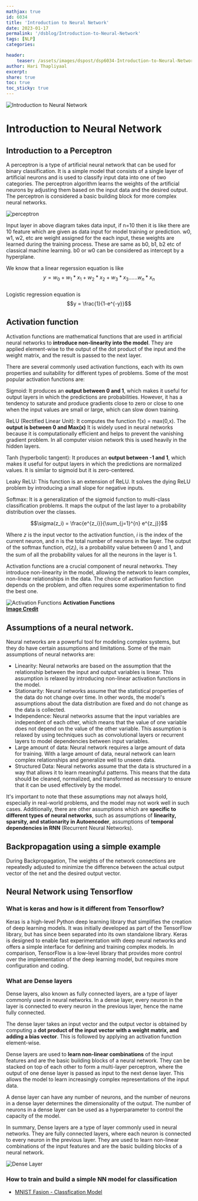 ```yaml
---
mathjax: true
id: 6034
title: 'Introduction to Neural Network'
date: 2023-01-17
permalink: '/dsblog/Introduction-to-Neural-Network'
tags: [NLP] 
categories: 

header:
    teaser: /assets/images/dspost/dsp6034-Introduction-to-Neural-Network.jpg
author: Hari Thapliyaal 
excerpt:
share: true 
toc: true   
toc_sticky: true
---
```


![Introduction to Neural Network](/assets/images/dspost/dsp6034-Introduction-to-Neural-Network.jpg)

# Introduction to Neural Network

## Introduction to a Perceptron

A perceptron is a type of artificial neural network that can be used for binary classification. It is a simple model that consists of a single layer of artificial neurons and is used to classify input data into one of two categories. The perceptron algorithm learns the weights of the artificial neurons by adjusting them based on the input data and the desired output. The perceptron is considered a basic building block for more complex neural networks.

![perceptron](/assets/images/dspost/cv/perceptron.jpg)

Input layer in above diagram takes data input, if n=10 then it is like there are 10 feature which are given as data input for model training or prediction. w0, w1, w2, etc are weight assigned for the each input, these weights are learned during the training process. These are same as b0, b1, b2 etc of classical machine learning. b0 or w0 can be considered as intercept by a hyperplane.

We know that a linear regerssion equation is like
$$y = w_0 + w_1*x_1 + w_2*x_2 + w_3*x_3...... w_n*x_n$$   
Logistic regression equation is 
$$y = \frac{1}{1-e^{-y}}$$

## Activation function
Activation functions are mathematical functions that are used in artificial neural networks to **introduce non-linearity into the model**. They are applied element-wise to the output of the dot product of the input and the weight matrix, and the result is passed to the next layer.

There are several commonly used activation functions, each with its own properties and suitability for different types of problems. Some of the most popular activation functions are:

Sigmoid: It produces an **output between 0 and 1**, which makes it useful for output layers in which the predictions are probabilities. However, it has a tendency to saturate and produce gradients close to zero or close to one when the input values are small or large, which can slow down training.

ReLU (Rectified Linear Unit): It computes the function f(x) = max(0,x). The **output is between 0 and Max(x)** It is widely used in neural networks because it is computationally efficient and helps to prevent the vanishing gradient problem. In all  computer vision network this is used heavily in the hidden layers.

Tanh (hyperbolic tangent): It produces an **output between -1 and 1**, which makes it useful for output layers in which the predictions are normalized values. It is similar to sigmoid but it is zero-centered.

Leaky ReLU: This function is an extension of ReLU. It solves the dying ReLU problem by introducing a small slope for negative inputs.

Softmax: It is a generalization of the sigmoid function to multi-class classification problems. It maps the output of the last layer to a probability distribution over the classes.   

$$\sigma(z_i) = \frac{e^{z_i}}{\sum_{j=1}^{n} e^{z_j}}$$  

Where $z$ is the input vector to the activation function, $i$ is the index of the current neuron, and $n$ is the total number of neurons in the layer. The output of the softmax function, $\sigma(z_i)$, is a probability value between 0 and 1, and the sum of all the probability values for all the neurons in the layer is 1.

Activation functions are a crucial component of neural networks. They introduce non-linearity in the model, allowing the network to learn complex, non-linear relationships in the data. The choice of activation function depends on the problem, and often requires some experimentation to find the best one.

![Activation Functions](/assets/images/dspost/cv/activation-function.webp)
**Activation Functions**   
**[Image Credit](https://miro.medium.com/max/1400/1*p_hyqAtyI8pbt2kEl6siOQ.webp)**

## Assumptions of a neural network.
Neural networks are a powerful tool for modeling complex systems, but they do have certain assumptions and limitations. Some of the main assumptions of neural networks are:
- Linearity: Neural networks are based on the assumption that the relationship between the input and output variables is linear. This assumption is relaxed by introducing non-linear activation functions in the model.
- Stationarity: Neural networks assume that the statistical properties of the data do not change over time. In other words, the model's assumptions about the data distribution are fixed and do not change as the data is collected.
- Independence: Neural networks assume that the input variables are independent of each other, which means that the value of one variable does not depend on the value of the other variable. This assumption is relaxed by using techniques such as convolutional layers or recurrent layers to model dependencies between input variables.
- Large amount of data: Neural network requires a large amount of data for training. With a large amount of data, neural network can learn complex relationships and generalize well to unseen data.
- Structured Data: Neural networks assume that the data is structured in a way that allows it to learn meaningful patterns. This means that the data should be cleaned, normalized, and transformed as necessary to ensure that it can be used effectively by the model.

It's important to note that these assumptions may not always hold, especially in real-world problems, and the model may not work well in such cases. Additionally, there are other assumptions which are **specific to different types of neural networks**, such as assumptions of **linearity, sparsity, and stationarity in Autoencoder**, assumptions of **temporal dependencies in RNN** (Recurrent Neural Networks).

## Backpropagation using a simple example

During Backpropagation, The weights of the network connections are repeatedly adjusted to minimize the difference between the actual output vector of the net and the desired output vector.

## Neural Network using Tensorflow

### What is keras and how is it different from Tensorflow?
Keras is a high-level Python deep learning library that simplifies the creation of deep learning models. It was initially developed as part of the TensorFlow library, but has since been separated into its own standalone library. Keras is designed to enable fast experimentation with deep neural networks and offers a simple interface for defining and training complex models. In comparison, TensorFlow is a low-level library that provides more control over the implementation of the deep learning model, but requires more configuration and coding.

### What are Dense layers
Dense layers, also known as fully connected layers, are a type of layer commonly used in neural networks. In a dense layer, every neuron in the layer is connected to every neuron in the previous layer, hence the name fully connected.

The dense layer takes an input vector and the output vector is obtained by computing a **dot product of the input vector with a weight matrix, and adding a bias vector**. This is followed by applying an activation function element-wise.

Dense layers are used to **learn non-linear combinations** of the input features and are the basic building blocks of a neural network. They can be stacked on top of each other to form a multi-layer perceptron, where the output of one dense layer is passed as input to the next dense layer. This allows the model to learn increasingly complex representations of the input data.

A dense layer can have any number of neurons, and the number of neurons in a dense layer determines the dimensionality of the output. The number of neurons in a dense layer can be used as a hyperparameter to control the capacity of the model.

In summary, Dense layers are a type of layer commonly used in neural networks. They are fully connected layers, where each neuron is connected to every neuron in the previous layer. They are used to learn non-linear combinations of the input features and are the basic building blocks of a neural network.

![Dense Layer](/assets/images/dspost/cv/dense-layer-neural-layer.png)


### How to train and build a simple NN model for classification

- [MNIST Fasion - Classfication Model](https://github.com/dasarpai/CV/blob/main/image-classification.ipynb)
